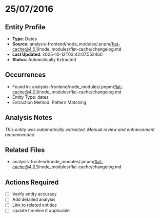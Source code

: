 # 25/07/2016

## Entity Profile
- **Type**: Dates
- **Source**: analysis-frontend/node_modules/.pnpm/flat-cache@4.0.1/node_modules/flat-cache/changelog.md
- **Last Updated**: 2025-10-12T03:42:07.552460
- **Status**: Automatically Extracted

## Occurrences
- Found in: analysis-frontend/node_modules/.pnpm/flat-cache@4.0.1/node_modules/flat-cache/changelog.md
- Entity Type: dates
- Extraction Method: Pattern Matching

## Analysis Notes
*This entity was automatically extracted. Manual review and enhancement recommended.*

## Related Files
- analysis-frontend/node_modules/.pnpm/flat-cache@4.0.1/node_modules/flat-cache/changelog.md

## Actions Required
- [ ] Verify entity accuracy
- [ ] Add detailed analysis
- [ ] Link to related entities
- [ ] Update timeline if applicable
